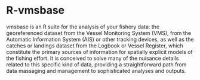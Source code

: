 R-vmsbase
=========

vmsbase is an R suite for the analysis of your fishery data: 
the georeferenced dataset from the Vessel Monitoring System (VMS),
from the Automatic Information System (AIS) or other tracking devices,
as well as the catches or landings dataset from the Logbook or Vessel 
Register, which constitute the primary sources of information for spatially
explicit models of the fishing effort. It is conceived to solve many of the
nuisance details related to this specific kind of data, providing a 
straightforward path from data massaging and management to sophisticated 
analyses and outputs.

